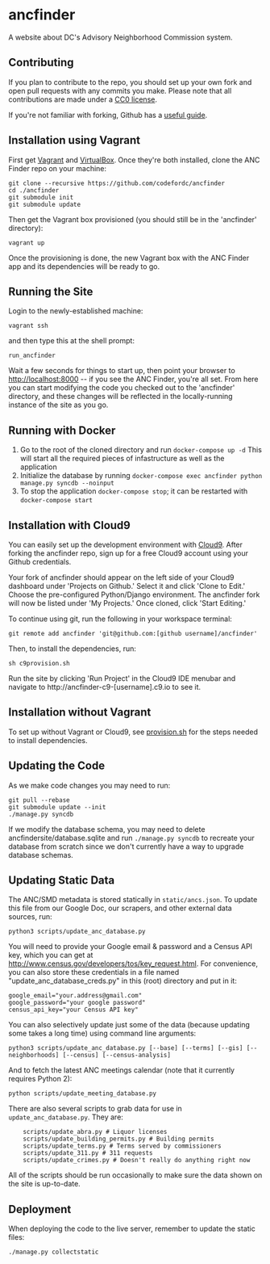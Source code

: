 ancfinder
==========

A website about DC's Advisory Neighborhood Commission system.

Contributing
------------

If you plan to contribute to the repo, you should set up your own fork and open pull requests with any commits you make. Please note that all contributions are made under a [CC0 license](LICENSE.md).

If you're not familiar with forking, Github has a [useful guide](https://help.github.com/articles/fork-a-repo).

Installation using Vagrant
--------------------------

First get [Vagrant](https://www.vagrantup.com/) and [VirtualBox](https://www.virtualbox.org/). Once they're both installed, clone the ANC Finder repo on your machine:

	git clone --recursive https://github.com/codefordc/ancfinder
	cd ./ancfinder
	git submodule init
	git submodule update

Then get the Vagrant box provisioned (you should still be in the 'ancfinder' directory):

	vagrant up

Once the provisioning is done, the new Vagrant box with the ANC Finder app and its dependencies will be ready to go.

Running the Site
----------------

Login to the newly-established machine:

	vagrant ssh

and then type this at the shell prompt:

	run_ancfinder

Wait a few seconds for things to start up, then point your browser to [http://localhost:8000](http://localhost:8000) -- if you see the ANC Finder, you're all set. From here you can start modifying the code you checked out to the 'ancfinder' directory, and these changes will be reflected in the locally-running instance of the site as you go.


Running with Docker
------------------------
1. Go to the root of the cloned directory and run
  `docker-compose up -d`
  This will start all the required pieces of infastructure as well as the application
2. Initialize the database by running `docker-compose exec ancfinder python manage.py syncdb --noinput`
3. To stop the application `docker-compose stop`; it can be restarted with `docker-compose start`

Installation with Cloud9
------------------------

You can easily set up the development environment with [Cloud9](https://c9.io/). After forking the ancfinder repo, sign up for a free Cloud9 account using your Github credentials.

Your fork of ancfinder should appear on the left side of your Cloud9 dashboard under 'Projects on Github.' Select it and click 'Clone to Edit.' Choose the pre-configured Python/Django environment. The ancfinder fork will now be listed under 'My Projects.' Once cloned, click 'Start Editing.'

To continue using git, run the following in your workspace terminal:

    git remote add ancfinder 'git@github.com:[github username]/ancfinder'

Then, to install the dependencies, run:

    sh c9provision.sh

Run the site by clicking 'Run Project' in the Cloud9 IDE menubar and navigate to http://ancfinder-c9-[username].c9.io to see it.

Installation without Vagrant
----------------------------

To set up without Vagrant or Cloud9, see [provision.sh](provision.sh) for the steps needed to install dependencies.

Updating the Code
-----------------

As we make code changes you may need to run:

	git pull --rebase
	git submodule update --init
	./manage.py syncdb

If we modify the database schema, you may need to delete ancfindersite/database.sqlite and run `./manage.py syncdb` to recreate your database from scratch since we don't currently have a way to upgrade database schemas.

Updating Static Data
--------------------

The ANC/SMD metadata is stored statically in `static/ancs.json`. To update this file
from our Google Doc, our scrapers, and other external data sources, run:

	python3 scripts/update_anc_database.py

You will need to provide your Google email & password and a Census API key, which you can get at http://www.census.gov/developers/tos/key_request.html. For convenience, you can also store these credentials in a file named "update_anc_database_creds.py" in this (root) directory and put in it:

	google_email="your.address@gmail.com"
	google_password="your google password"
	census_api_key="your Census API key"

You can also selectively update just some of the data (because updating some takes a long time) using command line arguments:

	python3 scripts/update_anc_database.py [--base] [--terms] [--gis] [--neighborhoods] [--census] [--census-analysis]

And to fetch the latest ANC meetings calendar (note that it currently requires Python 2):

	python scripts/update_meeting_database.py

There are also several scripts to grab data for use in `update_anc_database.py`. They are:

        scripts/update_abra.py # Liquor licenses
        scripts/update_building_permits.py # Building permits
        scripts/update_terms.py # Terms served by commissioners
		scripts/update_311.py # 311 requests
		scripts/update_crimes.py # Doesn't really do anything right now

All of the scripts should be run occasionally to make sure the data shown on the site is up-to-date.

Deployment
----------

When deploying the code to the live server, remember to update the static files:

	./manage.py collectstatic
